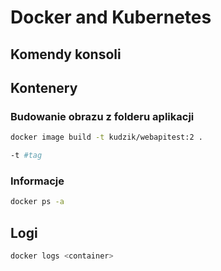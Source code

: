 # Docker and Kubernetes

## Komendy konsoli

## Kontenery

### Budowanie obrazu z folderu aplikacji

```bash
docker image build -t kudzik/webapitest:2 .
```

```bash
-t #tag
```

### Informacje

```bash
docker ps -a
```

## Logi

```bash
docker logs <container>
```
